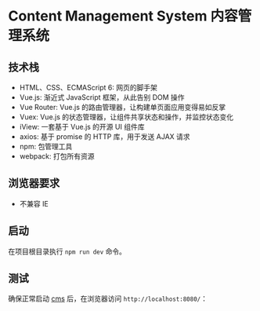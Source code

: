 # Content Management System 内容管理系统

## 技术栈

+ HTML、CSS、ECMAScript 6: 网页的脚手架
+ Vue.js: 渐近式 JavaScript 框架，从此告别 DOM 操作
+ Vue Router: Vue.js 的路由管理器，让构建单页面应用变得易如反掌
+ Vuex: Vue.js 的状态管理器，让组件共享状态和操作，并监控状态变化
+ iView: 一套基于 Vue.js 的开源 UI 组件库
+ axios: 基于 promise 的 HTTP 库，用于发送 AJAX 请求
+ npm: 包管理工具
+ webpack: 打包所有资源

## 浏览器要求

+ 不兼容 IE

## 启动

在项目根目录执行 `npm run dev` 命令。

## 测试

确保正常启动 [cms](https://github.com/HsinWong/cms) 后，在浏览器访问 `http://localhost:8080/`：
